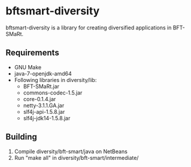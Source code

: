 # bftsmart-diversity
bftsmart-diversity is a library for creating diversified applications in BFT-SMaRt.

## Requirements
* GNU Make
* java-7-openjdk-amd64
* Following libraries in diversity/lib:
    * BFT-SMaRt.jar  
    * commons-codec-1.5.jar  
    * core-0.1.4.jar  
    * netty-3.1.1.GA.jar  
    * slf4j-api-1.5.8.jar  
    * slf4j-jdk14-1.5.8.jar

## Building
1. Compile diversity/bft-smart/java on NetBeans
2. Run "make all" in diversity/bft-smart/intermediate/
